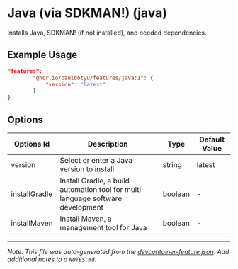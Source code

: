 
# Java (via SDKMAN!) (java)

Installs Java, SDKMAN! (if not installed), and needed dependencies.

## Example Usage

```json
"features": {
        "ghcr.io/pauldotyu/features/java:1": {
            "version": "latest"
        }
}
```

## Options

| Options Id | Description | Type | Default Value |
|-----|-----|-----|-----|
| version | Select or enter a Java version to install | string | latest |
| installGradle | Install Gradle, a build automation tool for multi-language software development | boolean | - |
| installMaven | Install Maven, a management tool for Java | boolean | - |



---

_Note: This file was auto-generated from the [devcontainer-feature.json](https://github.com/pauldotyu/features/blob/main/src/java/devcontainer-feature.json).  Add additional notes to a `NOTES.md`._
